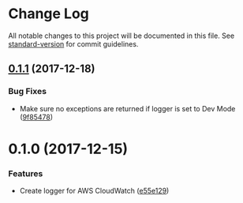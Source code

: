 # Change Log

All notable changes to this project will be documented in this file. See [standard-version](https://github.com/conventional-changelog/standard-version) for commit guidelines.

<a name="0.1.1"></a>
## [0.1.1](https://github.com/nicolasdao/aws-cloudwatch-logger/compare/v0.1.0...v0.1.1) (2017-12-18)


### Bug Fixes

* Make sure no exceptions are returned if logger is set to Dev Mode ([9f85478](https://github.com/nicolasdao/aws-cloudwatch-logger/commit/9f85478))



<a name="0.1.0"></a>
# 0.1.0 (2017-12-15)


### Features

* Create logger for AWS CloudWatch ([e55e129](https://github.com/nicolasdao/aws-cloudwatch-logger/commit/e55e129))
